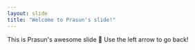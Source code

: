 ```yaml
---
layout: slide
title: "Welcome to Prasun's slide!"
---
```

This is Prasun's awesome slide :tada: 
Use the left arrow to go back!
